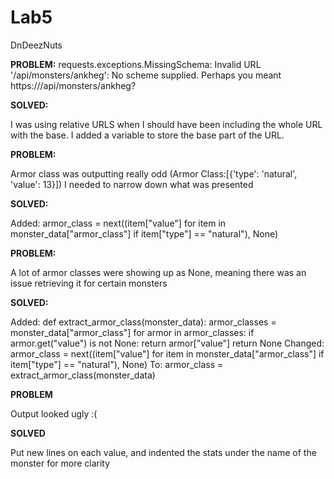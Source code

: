 # Lab5
DnDeezNuts

**PROBLEM:**
requests.exceptions.MissingSchema: Invalid URL '/api/monsters/ankheg': No scheme supplied. Perhaps you meant https:///api/monsters/ankheg?

**SOLVED:**

I was using relative URLS when I should have been including the whole URL with the base. I added a variable to store the base part of the URL.


**PROBLEM:**

Armor class was outputting really odd (Armor Class:[{'type': 'natural', 'value': 13}]) I needed to narrow down what was presented

**SOLVED:**

Added:  armor_class = next((item["value"] for item in monster_data["armor_class"] if item["type"] == "natural"), None)



**PROBLEM:**

A lot of armor classes were showing up as None, meaning there was an issue retrieving it for certain monsters

**SOLVED:**

  Added:
    def extract_armor_class(monster_data):
      armor_classes = monster_data["armor_class"]
      for armor in armor_classes:
          if armor.get("value") is not None:
              return armor["value"]
      return None
  Changed:
    armor_class = next((item["value"] for item in monster_data["armor_class"] if item["type"] == "natural"), None)
    To:
    armor_class = extract_armor_class(monster_data)




**PROBLEM**

Output looked ugly :(

**SOLVED**

Put new lines on each value, and indented the stats under the name of the monster for more clarity








